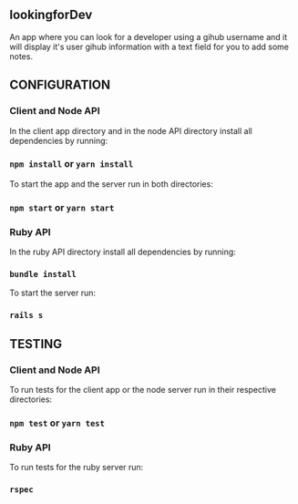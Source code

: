 ## lookingforDev

An app where you can look for a developer using a gihub username and it will display it's user gihub information with a text field for you to add some notes.

## CONFIGURATION

### Client and Node API

In the client app directory and in the node API directory install all dependencies by running:

### `npm install` or `yarn install`

To start the app and the server run in both directories:

### `npm start` or `yarn start`

### Ruby API

In the ruby API directory install all dependencies by running:

### `bundle install`

To start the server run:

### `rails s`

## TESTING

### Client and Node API

To run tests for the client app or the node server run in their respective directories:

### `npm test` or `yarn test`

### Ruby API

To run tests for the ruby server run:

### `rspec`